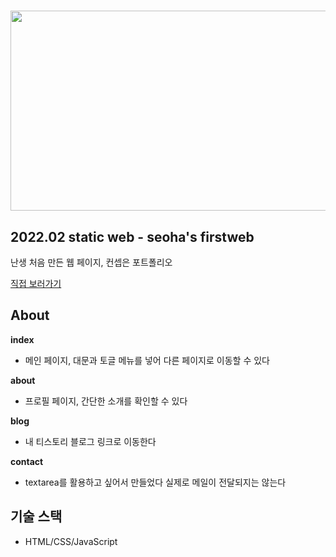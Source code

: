 
# <img src = "https://user-images.githubusercontent.com/97898227/173862507-7b1e2356-9eb3-4017-814b-bf3fb4b02ddb.gif" width="600" height="320"> 

## 2022.02 static web - seoha's firstweb
난생 처음 만든 웹 페이지, 컨셉은 포트폴리오

<a href="https://seoha-dev.github.io/firstweb/">직접 보러가기</a>

## About
__index__
* 메인 페이지, 대문과 토글 메뉴를 넣어 다른 페이지로 이동할 수 있다

__about__
* 프로필 페이지, 간단한 소개를 확인할 수 있다

__blog__
* 내 티스토리 블로그 링크로 이동한다

__contact__
* textarea를 활용하고 싶어서 만들었다 실제로 메일이 전달되지는 않는다

## 기술 스택
* HTML/CSS/JavaScript
